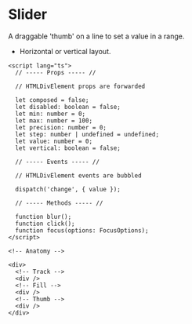 # Slider

A draggable 'thumb' on a line to set a value in a range.

- Horizontal or vertical layout.

<script>
    import Playground from './SliderPlayground.svelte';
</script>

<Playground />

```svelte
<script lang="ts">
  // ----- Props ----- //

  // HTMLDivElement props are forwarded

  let composed = false;
  let disabled: boolean = false;
  let min: number = 0;
  let max: number = 100;
  let precision: number = 0;
  let step: number | undefined = undefined;
  let value: number = 0;
  let vertical: boolean = false;

  // ----- Events ----- //

  // HTMLDivElement events are bubbled

  dispatch('change', { value });

  // ----- Methods ----- //

  function blur();
  function click();
  function focus(options: FocusOptions);
</script>

<!-- Anatomy -->

<div>
  <!-- Track -->
  <div />
  <!-- Fill -->
  <div />
  <!-- Thumb -->
  <div />
</div>
```
